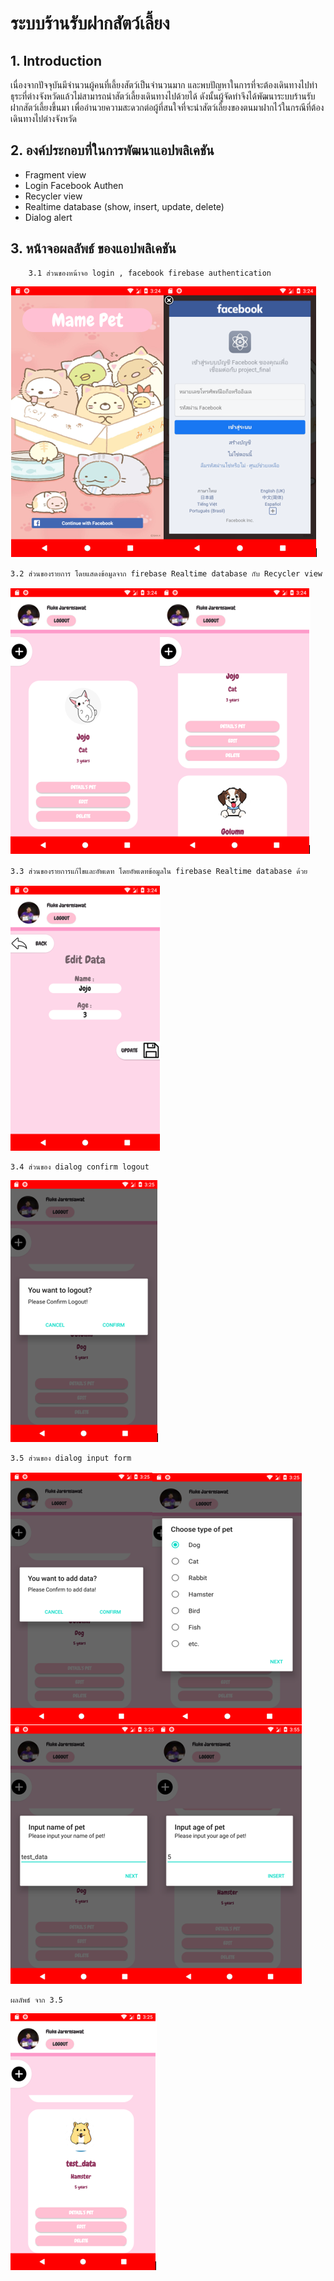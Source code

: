 # ระบบร้านรับฝากสัตว์เลี้ยง
## 1.	Introduction

เนื่องจากปัจจุบันมีจำนวนผู้คนที่เลี้ยงสัตว์เป็นจำนวนมาก และพบปัญหาในการที่จะต้องเดินทางไปทำธุระที่ต่างจังหวัดแล้วไม่สามารถนำสัตว์เลี้ยงเดินทางไปด้วยได้
ดังนั้นผู้จัดทำจึงได้พัฒนาระบบร้านรับฝากสัตว์เลี้ยงขึ้นมา เพื่ออำนวยความสะดวกต่อผู้ที่สนใจที่จะนำสัตว์เลี้ยงของตนมาฝากไว้ในกรณีที่ต้องเดินทางไปต่างจังหวัด 

## 2.	องค์ประกอบที่ในการพัฒนาแอปพลิเคชัน
- Fragment view
-	Login Facebook Authen
- Recycler view
- Realtime database (show, insert, update, delete)
- Dialog alert
    
## 3.	หน้าจอผลลัพธ์ ของแอปพลิเคชัน

        3.1 ส่วนของหน้าจอ login , facebook firebase authentication
  ![alt text](photo/login.PNG)
  
    3.2 ส่วนของรายการ โดยแสดงข้อมูลจาก firebase Realtime database กับ Recycler view
  ![alt text](photo/list.PNG)
  
    3.3 ส่วนของรายการแก้ไขและอัพเดท โดยอัพเดทข้อมูลใน firebase Realtime database ด้วย
  ![alt text](photo/edit.PNG)
  
    3.4 ส่วนของ dialog confirm logout
  ![alt text](photo/dialog_logout.PNG)
  
    3.5 ส่วนของ dialog input form
  ![alt text](photo/add_data.PNG)
  
    ผลลัพธ์ จาก 3.5
  ![alt text](photo/data_add.PNG)

